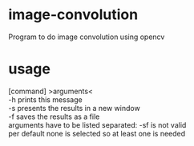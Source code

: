 # image-convolution
Program to do image convolution using opencv
# usage
[command] <filename> >arguments<  
  -h prints this message  
  -s presents the results in a new window  
  -f saves the results as a file  
arguments have to be listed separated: -sf is not valid  
per default none is selected so at least one is needed  
